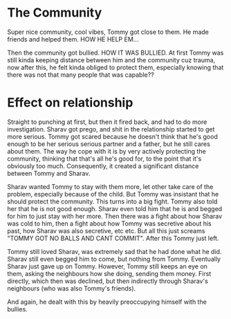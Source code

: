 # The Community
Super nice community, cool vibes, Tommy got close to them. He made friends and helped them. HOW HE HELP EM...

Then the community got bullied. HOW IT WAS BULLIED. At first Tommy was still kinda keeping distance between him and the community cuz trauma, now after this, he felt kinda obliged to protect them, especially knowing that there was not that many people that was capable??
# Effect on relationship
Straight to punching at first, but then it fired back, and had to do more investigation. Sharav got prego, and shit in the relationship started to get more serious. Tommy got scared because he doesn't think that he's good enough to be her serious serious partner and a father, but he still cares about them. The way he cope with it is by very actively protecting the community, thinking that that's all he's good for, to the point that it's obviously too much. Consequently, it created a significant distance between Tommy and Sharav.

Sharav wanted Tommy to stay with them more, let other take care of the problem, especially because of the child. But Tommy was insistant that he should protect the community. This turns into a big fight. Tommy also told her that he is not good enough. Sharav even told him that he is and begged for him to just stay with her more. Then there was a fight about how Sharav was cold to him, then a fight about how Tommy was secretive about his past, how Sharav was also secretive, etc etc. But all this just screams "TOMMY GOT NO BALLS AND CANT COMMIT". After this Tommy just left.

Tommy still loved Sharav, was extremely sad that he had done what he did. Sharav still even begged him to come, but nothing from Tommy. Eventually Sharav just gave up on Tommy. However, Tommy still keeps an eye on them, asking the neighbours how she doing, sending them money. First directly, which then was declined, but then indirectly through Sharav's neighbours (who was also Tommy's friends).

And again, he dealt with this by heavily preoccupying himself with the bullies.